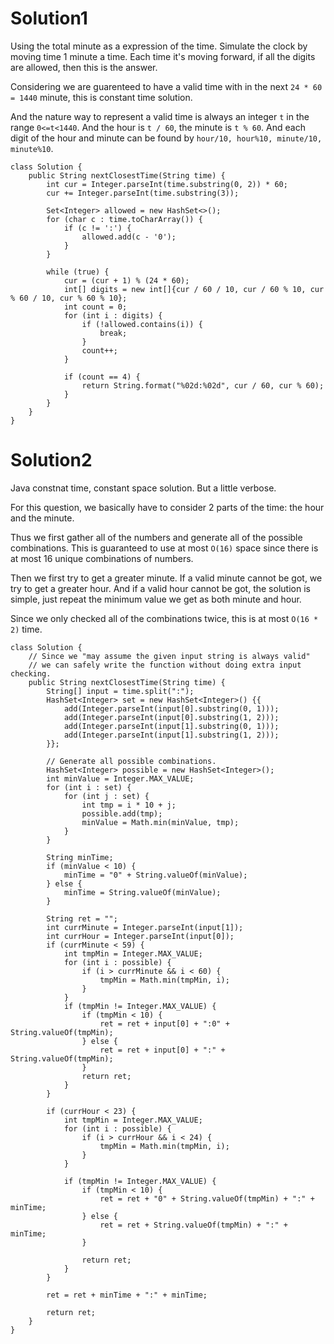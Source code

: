 # Solution1

Using the total minute as a expression of the time. Simulate the clock by moving time 1 minute a time. Each time it's moving forward, if all the digits are allowed, then this is the answer. 

Considering we are guarenteed to have a valid time with in the next `24 * 60 = 1440` minute, this is constant time solution. 

And the nature way to represent a valid time is always an integer `t` in the range `0<=t<1440`. And the hour is `t / 60`, the minute is `t % 60`. And each digit of the hour and minute can be found by `hour/10, hour%10, minute/10, minute%10`.  

```
class Solution {
    public String nextClosestTime(String time) {
        int cur = Integer.parseInt(time.substring(0, 2)) * 60;
        cur += Integer.parseInt(time.substring(3));
        
        Set<Integer> allowed = new HashSet<>();
        for (char c : time.toCharArray()) {
            if (c != ':') {
                allowed.add(c - '0');
            }
        }
        
        while (true) {
            cur = (cur + 1) % (24 * 60);
            int[] digits = new int[]{cur / 60 / 10, cur / 60 % 10, cur % 60 / 10, cur % 60 % 10};
            int count = 0;
            for (int i : digits) {
                if (!allowed.contains(i)) {
                    break;
                }
                count++;
            }
            
            if (count == 4) {
                return String.format("%02d:%02d", cur / 60, cur % 60);
            }
        }
    }
}
```

# Solution2 

Java constnat time, constant space solution. But a little verbose.

For this question, we basically have to consider 2 parts of the time: the hour and the minute. 

Thus we first gather all of the numbers and generate all of the possible combinations. This is guaranteed to use at most `O(16)` space since there is at most 16 unique combinations of numbers. 

Then we first try to get a greater minute. If a valid minute cannot be got, we try to get a greater hour. And if a valid hour cannot be got, the solution is simple, just repeat the minimum value we get as both minute and hour. 

Since we only checked all of the combinations twice, this is at most `O(16 * 2)` time. 

```
class Solution {
    // Since we "may assume the given input string is always valid"
    // we can safely write the function without doing extra input checking.
    public String nextClosestTime(String time) {
        String[] input = time.split(":");
        HashSet<Integer> set = new HashSet<Integer>() {{
            add(Integer.parseInt(input[0].substring(0, 1)));
            add(Integer.parseInt(input[0].substring(1, 2)));
            add(Integer.parseInt(input[1].substring(0, 1)));
            add(Integer.parseInt(input[1].substring(1, 2)));
        }};
        
        // Generate all possible combinations.
        HashSet<Integer> possible = new HashSet<Integer>();
        int minValue = Integer.MAX_VALUE;
        for (int i : set) {
            for (int j : set) {
                int tmp = i * 10 + j;
                possible.add(tmp);
                minValue = Math.min(minValue, tmp);
            }
        }
        
        String minTime;
        if (minValue < 10) {
            minTime = "0" + String.valueOf(minValue);
        } else {
            minTime = String.valueOf(minValue);
        }
        
        String ret = "";
        int currMinute = Integer.parseInt(input[1]);
        int currHour = Integer.parseInt(input[0]);
        if (currMinute < 59) {
            int tmpMin = Integer.MAX_VALUE;
            for (int i : possible) {
                if (i > currMinute && i < 60) {
                    tmpMin = Math.min(tmpMin, i);
                }
            }
            if (tmpMin != Integer.MAX_VALUE) {
                if (tmpMin < 10) {
                    ret = ret + input[0] + ":0" + String.valueOf(tmpMin);
                } else {
                    ret = ret + input[0] + ":" + String.valueOf(tmpMin);
                }
                return ret;
            }
        }

        if (currHour < 23) {
            int tmpMin = Integer.MAX_VALUE;
            for (int i : possible) {
                if (i > currHour && i < 24) {
                    tmpMin = Math.min(tmpMin, i);
                }
            }
            
            if (tmpMin != Integer.MAX_VALUE) {
                if (tmpMin < 10) {
                    ret = ret + "0" + String.valueOf(tmpMin) + ":" + minTime;
                } else {
                    ret = ret + String.valueOf(tmpMin) + ":" + minTime;
                }
                
                return ret;
            }
        }
        
        ret = ret + minTime + ":" + minTime;
        
        return ret;
    }
}
```
